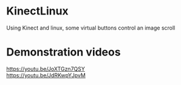 # KinectLinux
Using Kinect and linux, some virtual buttons control an image scroll

# Demonstration videos
https://youtu.be/JoXTGzn7QSY<br>
https://youtu.be/JdRKwpYJpvM




